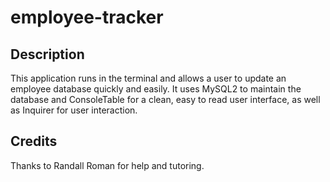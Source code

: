 # employee-tracker

## Description
This application runs in the terminal and allows a user to update an employee database quickly and easily. It uses MySQL2 to maintain the database and ConsoleTable for a clean, easy to read user interface, as well as Inquirer for user interaction.

## Credits
Thanks to Randall Roman for help and tutoring.